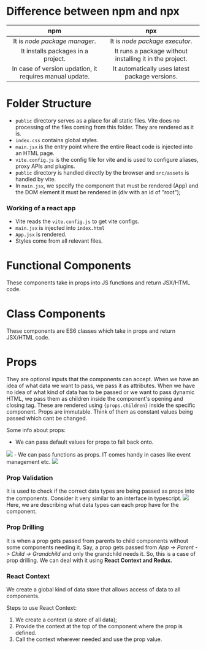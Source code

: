# Difference between npm and npx
|npm|npx|
|:---:|:---:|
|It is *node package manager*.|It is *node package executor*.|
|It installs packages in a project.|It runs a package without installing it in the project.|
|In case of version updation, it requires manual update.|It automatically uses latest package versions.|

# Folder Structure
- `public` directory serves as a place for all static files. Vite does no processing of the files coming from this folder. They are rendered as it is.
- `index.css` contains global styles.
- `main.jsx` is the entry point where the entire React code is injected into an HTML page.
- `vite.config.js` is the config file for vite and is used to configure aliases, proxy APIs and plugins.
- `public` directory is handled directly by the browser and `src/assets` is handled by vite.
- In `main.jsx`, we specify the component that must be rendered (App) and the DOM element it must be rendered in (div with an id of "root");

### Working of a react app
- Vite reads the `vite.config.js` to get vite configs.
- `main.jsx` is injected into `index.html`
- `App.jsx` is rendered.
- Styles come from all relevant files.

# Functional Components
These components take in props into JS functions and return JSX/HTML code.

# Class Components
These components are ES6 classes which take in props and return JSX/HTML code.

# Props
They are optionsl inputs that the components can accept.
When we have an idea of what data we want to pass, we pass it as attributes. When we have no idea of what kind of data has to be passed or we want to pass dynamic HTML, we pass them as children inside the component's opening and closing tag. These are rendered using `{props.children}` inside the specific component.
Props are immutable. Think of them as constant values being passed which cant be changed.

Some info about props:
- We can pass default values for props to fall back onto. 
<img src="https://i.imgur.com/2Sesdby.png">
- We can pass functions as props. IT comes handy in cases like event management etc. 
<img src="https://i.imgur.com/HbcMuVO.png">

### Prop Validation
It is used to check if the correct data types are being passed as props into the components.
Consider it very similar to an interface in typescript.
<img src="https://i.imgur.com/hFuhZvY.png">
Here, we are describing what data types can each prop have for the component.

### Prop Drilling
It is when a prop gets passed from parents to child components without some components needing it. 
Say, a prop gets passed from *App -> Parent -> Child -> Grandchild* and only the grandchild needs it. So, this is a case of prop drilling. 
We can deal with it using **React Context and Redux.**

### React Context
We create a global kind of data store that allows access of data to all components. 

Steps to use React Context:
1. We create a context (a store of all data);
2. Provide the context at the top of the component where the prop is defined. 
3. Call the context wherever needed and use the prop value.